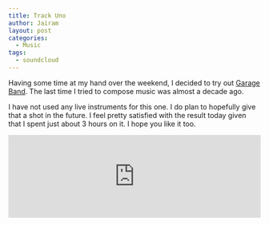 ```yaml
---
title: Track Uno
author: Jairam
layout: post
categories:
  - Music
tags:
  - soundcloud
---
```

Having some time at my hand over the weekend, I decided to try out [Garage Band](http://www.apple.com/ilife/garageband/). The last time I tried to compose music was almost a decade ago.

I have not used any live instruments for this one. I do plan to hopefully give that a shot in the future. I feel pretty satisfied with the result today given that I spent just about 3 hours on it. I hope you like it too.

<iframe width="100%" height="166" scrolling="no" frameborder="no" src="https://w.soundcloud.com/player/?url=https%3A//api.soundcloud.com/tracks/38676894&amp;color=ff5500&amp;auto_play=false&amp;hide_related=false&amp;show_comments=true&amp;show_user=true&amp;show_reposts=false"></iframe>
